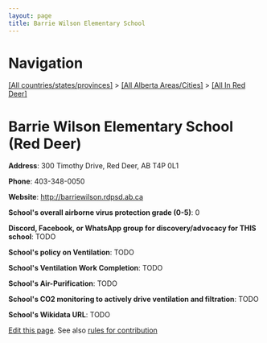 ```yaml
---
layout: page
title: Barrie Wilson Elementary School
---
```

# Navigation

[[All countries/states/provinces]](../../..) > [[All Alberta Areas/Cities]](../..) > [[All In Red Deer]](..)

# Barrie Wilson Elementary School (Red Deer)

**Address**: 300 Timothy Drive, Red Deer, AB T4P 0L1

**Phone**: 403-348-0050

**Website**: <http://barriewilson.rdpsd.ab.ca>

**School's overall airborne virus protection grade (0-5)**: 0

**Discord, Facebook, or WhatsApp group for discovery/advocacy for THIS school**: TODO

**School's policy on Ventilation**: TODO

**School's Ventilation Work Completion**: TODO

**School's Air-Purification**: TODO

**School's CO2 monitoring to actively drive ventilation and filtration**: TODO

**School's Wikidata URL**: TODO


[Edit this page](https://github.com/ventilate-schools/AB/edit/main/./Red_Deer/Barrie_Wilson_Elementary_School.md). See also [rules for contribution](../../../contribution-rules/)